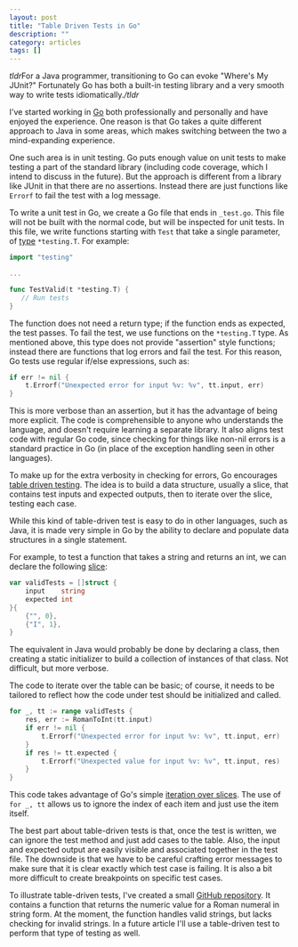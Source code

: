 ```yaml
---
layout: post
title: "Table Driven Tests in Go"
description: ""
category: articles
tags: []
---
```


*tldr*For a Java programmer, transitioning to Go can evoke
"Where's My JUnit?" Fortunately Go has both a built-in testing
library and a very smooth way to write tests idiomatically.*/tldr*

I've started working in [Go][] both professionally and personally
and have enjoyed the experience. One reason is that Go takes a quite
different approach to Java in some areas, which makes switching between
the two a mind-expanding experience.

One such area is in unit testing. Go puts enough value on unit tests
to make testing a part of the standard library (including code coverage,
which I intend to discuss in the future). But the approach is different 
from a library like JUnit in that there are no assertions. Instead there
are just functions like `Errorf` to fail the test with a log message.

To write a unit test in Go, we create a Go file that ends in `_test.go`.
This file will not be built with the normal code, but will be inspected
for unit tests.  In this file, we write functions starting with `Test` that
take a single parameter, of [type][testing] `*testing.T`. For example:

```go
import "testing"

...

func TestValid(t *testing.T) {
   // Run tests
}
```

The function does not need a return type; if the function ends as expected,
the test passes. To fail the test, we use functions on the `*testing.T` type.
As mentioned above, this type does not provide "assertion" style functions;
instead there are functions that log errors and fail the test. For this reason,
Go tests use regular if/else expressions, such as:

```go
if err != nil {
    t.Errorf("Unexpected error for input %v: %v", tt.input, err)
}
```

This is more verbose than an assertion, but it has the advantage of being
more explicit. The code is comprehensible to anyone who understands the
language, and doesn't require learning a separate library. It also aligns
test code with regular Go code, since checking for things like non-nil
errors is a standard practice in Go (in place of the exception handling seen
in other languages).

To make up for the extra verbosity in checking for errors, Go encourages
[table driven testing][tt]. The idea is to build a data structure, usually a
slice, that contains test inputs and expected outputs, then to iterate over the
slice, testing each case.

While this kind of table-driven test is easy to do in other languages, such as
Java, it is made very simple in Go by the ability to declare and populate data
structures in a single statement. 

For example, to test a function that takes a string and returns an int, we can
declare the following [slice][]:

```go
var validTests = []struct {
    input    string
    expected int
}{
    {"", 0},
    {"I", 1},
}
```

The equivalent in Java would probably be done by declaring a class, then creating 
a static initializer to build a collection of instances of that class. Not
difficult, but more verbose.

The code to iterate over the table can be basic; of course, it needs to be tailored
to reflect how the code under test should be initialized and called.

```go
for _, tt := range validTests {
    res, err := RomanToInt(tt.input)
    if err != nil {
        t.Errorf("Unexpected error for input %v: %v", tt.input, err)
    }
    if res != tt.expected {
        t.Errorf("Unexpected value for input %v: %v", tt.input, res)
    }
}
```

This code takes advantage of Go's simple [iteration over slices][range]. The use of
`for _, tt` allows us to ignore the index of each item and just use the item
itself.

The best part about table-driven tests is that, once the test is written,
we can ignore the test method and just add cases to the table. Also, the
input and expected output are easily visible and associated together in the
test file. The downside is that we have to be careful crafting error messages
to make sure that it is clear exactly which test case is failing. It is also a
bit more difficult to create breakpoints on specific test cases.

To illustrate table-driven tests, I've created a small [GitHub repository][gh].
It contains a function that returns the numeric value for a Roman numeral in
string form. At the moment, the function handles valid strings, but lacks
checking for invalid strings. In a future article I'll use a table-driven test
to perform that type of testing as well.

[Go]:https://golang.org/
[tt]:https://github.com/golang/go/wiki/TableDrivenTests
[testing]:https://golang.org/pkg/testing/
[slice]:http://blog.golang.org/go-slices-usage-and-internals
[range]:https://tour.golang.org/moretypes/12
[gh]:https://github.com/AlanHohn/roman


